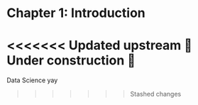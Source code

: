 Chapter 1: Introduction
=======================

<<<<<<< Updated upstream
🚧 Under construction 🚧
=======
Data Science yay
>>>>>>> Stashed changes
